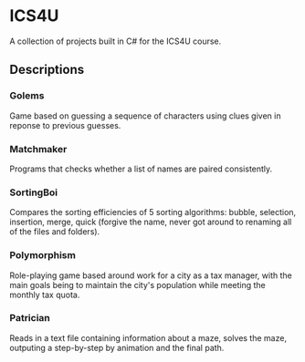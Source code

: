 # ICS4U
A collection of projects built in C# for the ICS4U course.

## Descriptions
### Golems
Game based on guessing a sequence of characters using clues given in reponse to previous guesses.
### Matchmaker
Programs that checks whether a list of names are paired consistently.
### SortingBoi
Compares the sorting efficiencies of 5 sorting algorithms: bubble, selection, insertion, merge, quick (forgive the name, never got around to renaming all of the files and folders).
### Polymorphism
Role-playing game based around work for a city as a tax manager, with the main goals being to maintain the city's population while meeting the monthly tax quota.
### Patrician
Reads in a text file containing information about a maze, solves the maze, outputing a step-by-step by animation and the final path.
